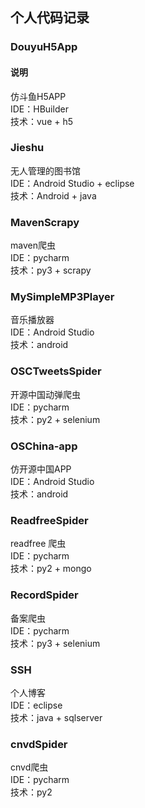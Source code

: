 ## 个人代码记录
### DouyuH5App
#### 说明  
仿斗鱼H5APP  
IDE：HBuilder  
技术：vue + h5  
### Jieshu
无人管理的图书馆  
IDE：Android Studio + eclipse  
技术：Android + java  
### MavenScrapy  
maven爬虫  
IDE：pycharm  
技术：py3 + scrapy  
### MySimpleMP3Player  
音乐播放器  
IDE：Android Studio  
技术：android  
### OSCTweetsSpider
开源中国动弹爬虫  
IDE：pycharm  
技术：py2 + selenium  
### OSChina-app
仿开源中国APP  
IDE：Android Studio  
技术：android  
### ReadfreeSpider
readfree 爬虫  
IDE：pycharm  
技术：py2 + mongo  
### RecordSpider
备案爬虫  
IDE：pycharm  
技术：py3 + selenium  
### SSH
个人博客  
IDE：eclipse  
技术：java + sqlserver  
### cnvdSpider
cnvd爬虫  
IDE：pycharm  
技术：py2  
